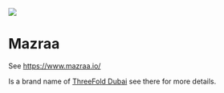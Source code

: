 ![](threefold__mazraa_web1.png  )

# Mazraa

See https://www.mazraa.io/

Is a brand name of [ThreeFold Dubai](threefold__threefold_dubai) see there for more details.


